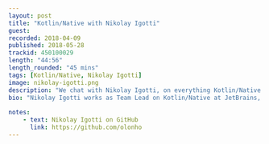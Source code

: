 ```yaml
---
layout: post
title: "Kotlin/Native with Nikolay Igotti"
guest:  
recorded: 2018-04-09
published: 2018-05-28
trackid: 450100029
length: "44:56"
length_rounded: "45 mins"
tags: [Kotlin/Native, Nikolay Igotti]
image: nikolay-igotti.png
description: "We chat with Nikolay Igotti, on everything Kotlin/Native. What it is, how it interops with the existing ecosystem, how the memory management model works, and much much more."
bio: "Nikolay Igotti works as Team Lead on Kotlin/Native at JetBrains, having previously spent much of his career working on Java Virtual Machine optimisations."
                  
notes: 
    - text: Nikolay Igotti on GitHub
      link: https://github.com/olonho
---
```

